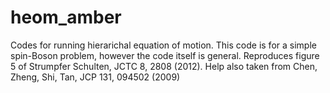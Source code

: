 # heom_amber
Codes for running hierarichal equation of motion. This code is for a simple spin-Boson problem, however the code itself is general.
Reproduces figure 5 of Strumpfer Schulten, JCTC 8, 2808 (2012). 
Help also taken from  Chen, Zheng, Shi, Tan, JCP 131, 094502 (2009)
